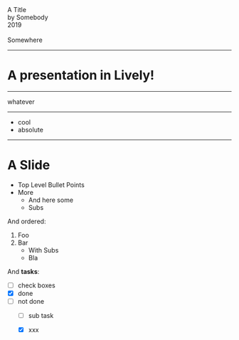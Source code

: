 <!-- markdown-config presentation=true -->

<style data-src="../../doc/presentation/style.css"></style>


<script>
import Presentation from "src/components/widgets/lively-presentation.js"
Presentation.config(this, {
    pageNumbers: true,
    logo: "https://lively-kernel.org/lively4/lively4-jens/media/lively4_logo_smooth_100.png"
})
</script>


<div class="title">
  A Title
</div>

<div class="authors">
  by Somebody
</div>

<div class="credentials">
  2019<br>
  <br>
  Somewhere
</div>

---

# A presentation in Lively!


<script>
(async () => {
  await lively.sleep(1000) 
  return <div>this is dynamic content: <br /> {new Date()}</div>
})()

</script>


---

whatever

---

- cool
- absolute


---
# A Slide

- Top Level Bullet Points
- More 
  - And here some 
  - Subs

And ordered:

1. Foo
2. Bar
   - With Subs
   - Bla

And **tasks**:

- [ ] check boxes
- [x] done
- [ ] not done
   - [ ] sub task
   - [X] xxx


